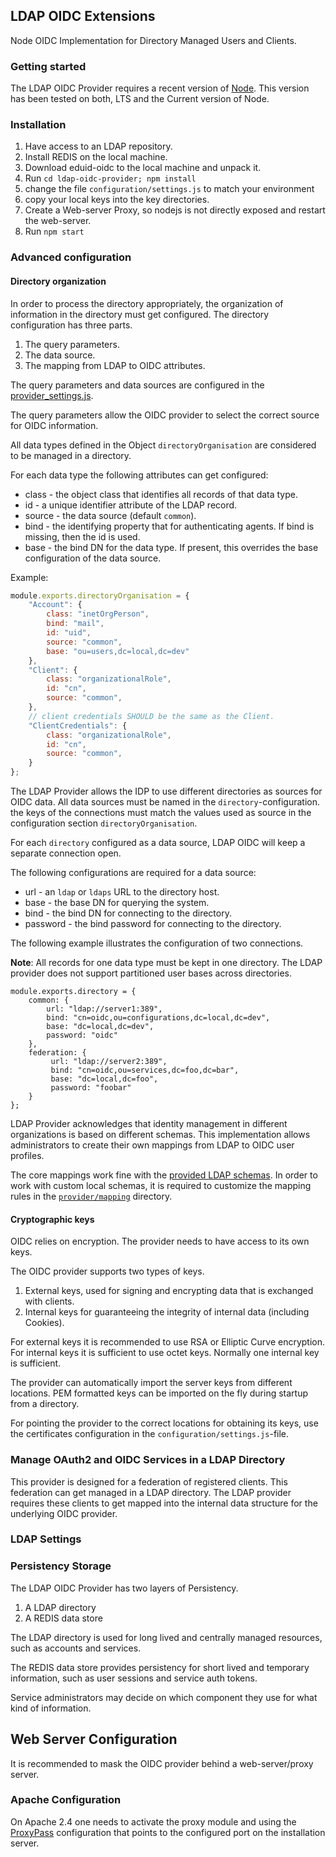 ## LDAP OIDC Extensions

Node OIDC Implementation for Directory Managed Users and Clients.

### Getting started

The LDAP OIDC Provider requires a recent version of [Node](http://nodejs.org).
This version has been tested on both, LTS and the Current version of Node.

### Installation

1.  Have access to an LDAP repository.
2.  Install REDIS on the local machine.
3.  Download eduid-oidc to the local machine and unpack it.
4.  Run ```cd ldap-oidc-provider; npm install```
5.  change the file ```configuration/settings.js``` to match your environment
6.  copy your local keys into the key directories.
8.  Create a Web-server Proxy, so nodejs is not directly exposed and restart the
    web-server.
9.  Run ```npm start```

### Advanced configuration

#### Directory organization

In order to process the directory appropriately, the organization of information
in the directory must get configured. The directory configuration has three
parts.

1.  The query parameters.
2.  The data source.
3.  The mapping from LDAP to OIDC attributes.

The query parameters and data sources are configured in the
[provider_settings.js](provider/provider_settings.js).

The query parameters allow the OIDC provider to select the correct source for
OIDC information.

All data types defined in the Object ```directoryOrganisation``` are considered
to be managed in a directory.

For each data type the following attributes can get configured:

*   class - the object class that identifies all records of that data type.
*   id - a unique identifier attribute of the LDAP record.
*   source - the data source (default ```common```).
*   bind - the identifying property that for authenticating agents. If bind is missing, then the id is used.
*   base - the bind DN for the data type. If present, this overrides the base configuration of the data source.

Example:
```javascript
module.exports.directoryOrganisation = {
    "Account": {
        class: "inetOrgPerson",
        bind: "mail",
        id: "uid",
        source: "common",
        base: "ou=users,dc=local,dc=dev"
    },
    "Client": {
        class: "organizationalRole",
        id: "cn",
        source: "common",
    },
    // client credentials SHOULD be the same as the Client.
    "ClientCredentials": {
        class: "organizationalRole",
        id: "cn",
        source: "common",
    }
};
```

The LDAP Provider allows the IDP to use different directories as sources for
OIDC data. All data sources must be named in the ```directory```-configuration.
the keys of the connections must match the values used as source in the
configuration section ```directoryOrganisation```.

For each ```directory``` configured as a data source, LDAP OIDC will keep
a separate connection open.

The following configurations are required for a data source:

*   url - an ```ldap``` or ```ldaps``` URL to the directory host.
*   base - the base DN for querying the system.
*   bind - the bind DN for connecting to the directory.
*   password - the bind password for connecting to the directory.

The following example illustrates the configuration of two connections.

**Note**: All records for one data type must be kept in one directory. The LDAP
provider does not support partitioned user bases across directories.

```
module.exports.directory = {
    common: {
        url: "ldap://server1:389",
        bind: "cn=oidc,ou=configurations,dc=local,dc=dev",
        base: "dc=local,dc=dev",
        password: "oidc"
    },
    federation: {
         url: "ldap://server2:389",
         bind: "cn=oidc,ou=services,dc=foo,dc=bar",
         base: "dc=local,dc=foo",
         password: "foobar"
    }
};
```

LDAP Provider acknowledges that identity management in different organizations
is based on different schemas. This implementation allows administrators to
create their own mappings from LDAP to OIDC user profiles.

The core mappings work fine with the [provided LDAP schemas](schemas). In order
to work with custom local schemas, it is required to customize the mapping rules
in the [```provider/mapping```](provider/mapping) directory.

#### Cryptographic keys

OIDC relies on encryption. The provider needs to have access to its own keys.

The OIDC provider supports two types of keys.

1.  External keys, used for signing and encrypting data that is exchanged with
    clients.
2.  Internal keys for guaranteeing the integrity of internal data (including
    Cookies).

For external keys it is recommended to use RSA or Elliptic Curve encryption.
For internal keys it is sufficient to use octet keys. Normally one internal key
is sufficient.

The provider can automatically import the server keys from different
locations. PEM formatted keys can be imported on the fly during startup from a
directory.

For pointing the provider to the correct locations for obtaining its keys, use
the certificates configuration in the ```configuration/settings.js```-file.

### Manage OAuth2 and OIDC Services in a LDAP Directory

This provider is designed for a federation of registered clients. This
federation can get managed in a LDAP directory. The LDAP provider requires
these clients to get mapped into the internal data structure for the underlying
OIDC provider.   

### LDAP Settings

### Persistency Storage

The LDAP OIDC Provider has two layers of Persistency.

1.  A LDAP directory
2.  A REDIS data store

The LDAP directory is used for long lived and centrally managed resources,
such as accounts and services.

The REDIS data store provides persistency for short lived and temporary
information, such as user sessions and service auth tokens.

Service administrators may decide on which component they use for what kind of
information.

## Web Server Configuration

It is recommended to mask the OIDC provider behind a web-server/proxy server.

### Apache Configuration

On Apache 2.4 one needs to activate the proxy module and using the
[ProxyPass](https://httpd.apache.org/docs/2.4/mod/mod_proxy.html#proxypass)
configuration that points to the configured port on the installation server.
